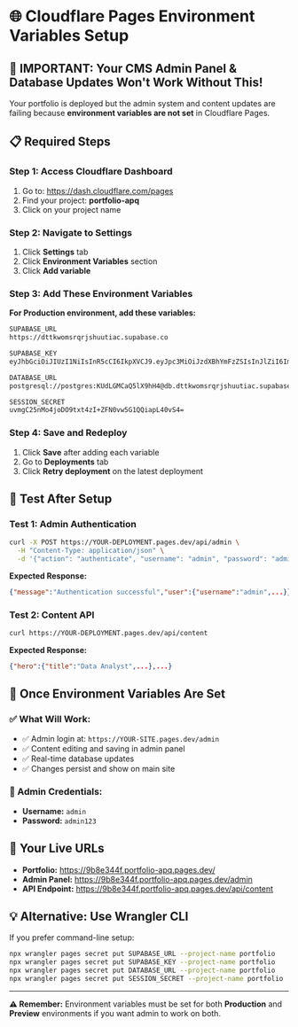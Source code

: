 # 🌐 Cloudflare Pages Environment Variables Setup

## 🚨 IMPORTANT: Your CMS Admin Panel & Database Updates Won't Work Without This!

Your portfolio is deployed but the admin system and content updates are failing because **environment variables are not set** in Cloudflare Pages.

## 📋 Required Steps

### **Step 1: Access Cloudflare Dashboard**

1. Go to: https://dash.cloudflare.com/pages
2. Find your project: **portfolio-apq**
3. Click on your project name

### **Step 2: Navigate to Settings**

1. Click **Settings** tab
2. Click **Environment Variables** section
3. Click **Add variable**

### **Step 3: Add These Environment Variables**

**For Production environment, add these variables:**

```bash
SUPABASE_URL
https://dttkwomsrqrjshuutiac.supabase.co

SUPABASE_KEY
eyJhbGciOiJIUzI1NiIsInR5cCI6IkpXVCJ9.eyJpc3MiOiJzdXBhYmFzZSIsInJlZiI6ImR0dGt3b21zcnFyanNodXV0aWFjIiwicm9sZSI6ImFub24iLCJpYXQiOjE3NDkwNzY0NzksImV4cCI6MjA2NDY1MjQ3OX0._xG1W5ZePSHUzUTWBufnjBTzgP6GTSbgY-a2z38T1yw

DATABASE_URL
postgresql://postgres:KUdLGMCaQ5lX9hH4@db.dttkwomsrqrjshuutiac.supabase.co:5432/postgres

SESSION_SECRET
uvmgC25nMo4joDO9txt4zI+ZFN0vw5G1QQiapL40vS4=
```

### **Step 4: Save and Redeploy**

1. Click **Save** after adding each variable
2. Go to **Deployments** tab
3. Click **Retry deployment** on the latest deployment

## 🧪 **Test After Setup**

### **Test 1: Admin Authentication**

```bash
curl -X POST https://YOUR-DEPLOYMENT.pages.dev/api/admin \
  -H "Content-Type: application/json" \
  -d '{"action": "authenticate", "username": "admin", "password": "admin123"}'
```

**Expected Response:**

```json
{"message":"Authentication successful","user":{"username":"admin",...}}
```

### **Test 2: Content API**

```bash
curl https://YOUR-DEPLOYMENT.pages.dev/api/content
```

**Expected Response:**

```json
{"hero":{"title":"Data Analyst",...},...}
```

## 🎯 **Once Environment Variables Are Set**

### **✅ What Will Work:**

- ✅ Admin login at: `https://YOUR-SITE.pages.dev/admin`
- ✅ Content editing and saving in admin panel
- ✅ Real-time database updates
- ✅ Changes persist and show on main site

### **🔐 Admin Credentials:**

- **Username:** `admin`
- **Password:** `admin123`

## 🚀 **Your Live URLs**

- **Portfolio:** https://9b8e344f.portfolio-apq.pages.dev/
- **Admin Panel:** https://9b8e344f.portfolio-apq.pages.dev/admin
- **API Endpoint:** https://9b8e344f.portfolio-apq.pages.dev/api/content

## 💡 **Alternative: Use Wrangler CLI**

If you prefer command-line setup:

```bash
npx wrangler pages secret put SUPABASE_URL --project-name portfolio
npx wrangler pages secret put SUPABASE_KEY --project-name portfolio
npx wrangler pages secret put DATABASE_URL --project-name portfolio
npx wrangler pages secret put SESSION_SECRET --project-name portfolio
```

---

**⚠️ Remember:** Environment variables must be set for both **Production** and **Preview** environments if you want admin to work on both.
